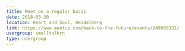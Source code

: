 ```yaml
---
title: Meet on a regular basis
date: 2018-03-30
location: Heart and Soul, Heidelberg
link: https://www.meetup.com/back-to-the-future/events/249060332/
usergroup: smalltalkrn
type: usergroup
---
```

